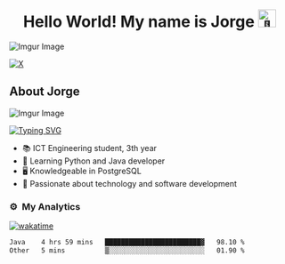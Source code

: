 <div align="center">
<h1 align="center">Hello World! My name is Jorge
  <picture>
  <source srcset="https://fonts.gstatic.com/s/e/notoemoji/latest/1fae1/512.webp" type="image/webp">
  <img src="https://fonts.gstatic.com/s/e/notoemoji/latest/1fae1/512.gif" alt="🫡" width="32" height="32">
</picture></h1>
</div>

![Imgur Image](https://i.imgur.com/2KYq7vy.png)

[![X](https://img.shields.io/badge/X-000?style=for-the-badge&logo=x)](https://x.com/DevJorgeARM)


## About Jorge

 ![Imgur Image](https://i.imgur.com/3Zz73K5.png)
 
 [![Typing SVG](https://readme-typing-svg.demolab.com?font=Fira+Code&duration=2000&pause=1000&color=54F77C&random=false&width=435&lines=a+Student;a+Java+developer;a+PostgreSQL+developer;an+Enthusiastic+apprentice)](https://git.io/typing-svg)

- 📚 ICT Engineering student, 3th year
- 🌱 Learning Python and Java developer
- 🖥️ Knowledgeable in PostgreSQL
- 📖 Passionate about technology and software development


### ⚙️ &nbsp;My Analytics

[![wakatime](https://wakatime.com/badge/user/deaf6ed6-a09a-4c2a-9b66-9c0ca308b543.svg)](https://wakatime.com/@deaf6ed6-a09a-4c2a-9b66-9c0ca308b543)
 <!--START_SECTION:waka-->

```txt
Java    4 hrs 59 mins   ████████████████████████▓   98.10 %
Other   5 mins          ▒░░░░░░░░░░░░░░░░░░░░░░░░   01.90 %
```

<!--END_SECTION:waka-->
